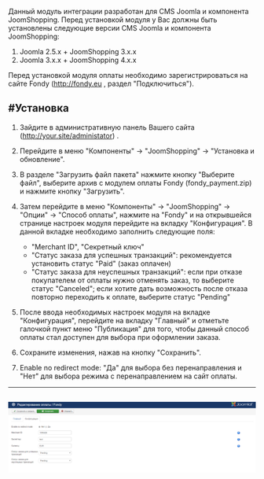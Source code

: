 Данный модуль интеграции разработан для CMS Joomla и компонента JoomShopping. 
Перед установкой модуля у Вас должны быть установлены следующие версии CMS Joomla и компонента JoomShopping:
1) Joomla 2.5.x + JoomShopping 3.x.x
2) Joomla 3.x.x + JoomShopping 4.x.x


Перед установкой модуля оплаты необходимо зарегистрироваться на сайте Fondy (http://fondy.eu , раздел "Подключиться").

#Установка
-------------
1. Зайдите в административную панель Вашего сайта (http://your.site/administator) .

2. Перейдите в меню "Компоненты" -> "JoomShopping" -> "Установка и обновление".

3. В разделе "Загрузить файл пакета" нажмите кнопку "Выберите файл", выберите архив с модулем оплаты Fondy (fondy_payment.zip) и нажмите кнопку "Загрузить".

4. Затем перейдите в меню "Компоненты" -> "JoomShopping" -> "Опции" -> "Способ оплаты", нажмите на "Fondy" и на открывшейся странице настроек модуля перейдите на вкладку "Конфигурация". В данной вкладке необходимо заполнить следующие поля:
	- "Merchant ID", "Секретный ключ"
	- "Статус заказа для успешных транзакций": рекомендуется установить статус "Paid" (заказ оплачен)
	- "Статус заказа для неуспешных транзакций": если при отказе покупателем от оплаты нужно отменять заказ, то выберите статус "Canceled"; если хотите дать возможность после отказа повторно переходить к оплате, выберите статус "Pending"
	
5. После ввода необходимых настроек модуля на вкладке "Конфигурация", перейдите на вкладку "Главный" и отметьте галочкой пункт меню "Публикация" для того, чтобы данный способ оплаты стал доступен для выбора при оформлении заказа.

6. Сохраните изменения, нажав на кнопку "Сохранить".

7. Enable no redirect mode: "Да" для выбора без перенаправления и "Нет" для выбора режима с перенаправлением на сайт оплаты.

------------
![Скриншот][1]
----

[1]: https://raw.githubusercontent.com/cloudipsp/joomshopping/master/jomjom.png